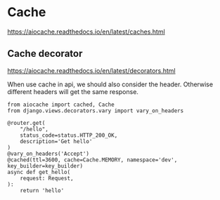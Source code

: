 # Cache

https://aiocache.readthedocs.io/en/latest/caches.html

## Cache decorator
https://aiocache.readthedocs.io/en/latest/decorators.html

When use cache in api, we should also consider the header. Otherwise different headers will get the same response.
```
from aiocache import cached, Cache
from django.views.decorators.vary import vary_on_headers

@router.get(
    "/hello",
    status_code=status.HTTP_200_OK,
    description='Get hello'
)
@vary_on_headers('Accept')
@cached(ttl=3600, cache=Cache.MEMORY, namespace='dev', key_builder=key_builder)
async def get_hello(
    request: Request,
):
    return 'hello'
```
